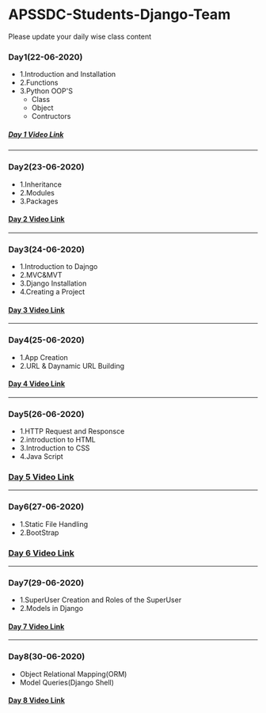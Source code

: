 # APSSDC-Students-Django-Team
Please update your daily wise class content
### Day1(22-06-2020)
- 1.Introduction and Installation
- 2.Functions
- 3.Python OOP'S
  - Class
  - Object
  - Contructors
##### [Day 1 Video Link](https://transcripts.gotomeeting.com/#/s/9305ab557aa3afe50b42c2be83ab7ad67ef4b2817993442b4f23aaee5456aad3)
_____
### Day2(23-06-2020)
- 1.Inheritance
- 2.Modules
- 3.Packages
#### [Day 2 Video Link](https://transcripts.gotomeeting.com/#/s/06c8d490a64f8750ff963ef4f0b2ca495dde4755f5d60e8cf1883777b00d622f)
_____

### Day3(24-06-2020)
- 1.Introduction to Dajngo
- 2.MVC&MVT
- 3.Django Installation
- 4.Creating a Project
#### [Day 3 Video Link](https://transcripts.gotomeeting.com/#/s/2830f4f3dfccaf3c26ad05dd553e45b7621f029929757e7eb31dabe2b4d003c1)
____

### Day4(25-06-2020)
- 1.App Creation
- 2.URL & Daynamic URL Building
#### [Day 4 Video Link](https://transcripts.gotomeeting.com/#/s/b465be15008b9f059951b4f80eaeb5adc756e51a28febc9e66d53d745281c5cb)
____

### Day5(26-06-2020)
- 1.HTTP Request and Responsce
- 2.introduction to HTML
- 3.Introduction to CSS
- 4.Java Script
### [Day 5 Video Link](https://transcripts.gotomeeting.com/#/s/842d039679cd7c32d4095d27b1a7111fecfd01ee0e53f57cbeed22463505cf94)
_____

### Day6(27-06-2020)
- 1.Static File Handling
- 2.BootStrap

### [Day 6 Video Link](https://transcripts.gotomeeting.com/#/s/d3f7b5358137c0db24fbd5181e5cc2c0bd8c3492b3c772c8c5265fd2f3e846e8)
_____
### Day7(29-06-2020)
- 1.SuperUser Creation and Roles of the SuperUser
- 2.Models in Django
#### [Day 7 Video Link](https://transcripts.gotomeeting.com/#/s/3ce16d34aeadc8eaff97c6755019dd348e834e937c8e812be182522884be5e20)
_______
### Day8(30-06-2020)
- Object Relational Mapping(ORM)
- Model Queries(Django Shell)
#### [Day 8 Video Link](https://transcripts.gotomeeting.com/#/s/956c36283f814165235587e1ba9b6882c1d3ec7c001c62b99bdcfd91657a0805)
